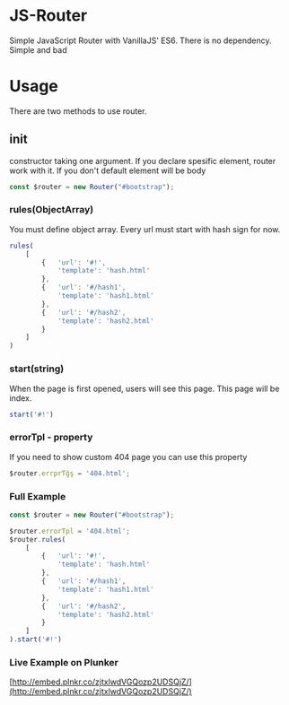 # JS-Router
Simple JavaScript Router with VanillaJS' ES6. There is no dependency. Simple and bad

# Usage

There are two methods to use router.

## init

constructor taking one argument. If you declare spesific element, router work with it. If you don't default element will be body

```javascript
const $router = new Router("#bootstrap");
```

### rules(ObjectArray)

You must define object array. Every url must start with hash sign for now.

```javascript
rules(
    [
        {   'url': '#!',
            'template': 'hash.html'
        },
        {   'url': '#/hash1',
            'template': 'hash1.html'
        },
        {   'url': '#/hash2',
            'template': 'hash2.html'
        }
    ]
)
```

### start(string)

When the page is first opened, users will see this page. This page will be index.

```javascript
start('#!')
```

### errorTpl - property

If you need to show custom 404 page you can use this property

```javascript
$router.errprTğş = '404.html';
```

### Full Example

```javascript
const $router = new Router("#bootstrap");

$router.errorTpl = '404.html';
$router.rules(
    [
        {   'url': '#!',
            'template': 'hash.html'
        },
        {   'url': '#/hash1',
            'template': 'hash1.html'
        },
        {   'url': '#/hash2',
            'template': 'hash2.html'
        }
    ]
).start('#!')
```

### Live Example on Plunker

[http://embed.plnkr.co/zjtxlwdVGQozp2UDSQjZ/](http://embed.plnkr.co/zjtxlwdVGQozp2UDSQjZ/)
